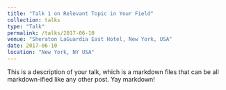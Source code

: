 ```yaml
---
title: "Talk 1 on Relevant Topic in Your Field"
collection: talks
type: "Talk"
permalink: /talks/2017-06-10
venue: "Sheraton LaGuardia East Hotel, New York, USA"
date: 2017-06-10
location: "New York, NY USA"
---
```


This is a description of your talk, which is a markdown files that can be all markdown-ified like any other post. Yay markdown!
